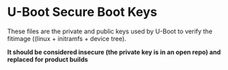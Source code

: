 # U-Boot Secure Boot Keys

These files are the private and public keys used by U-Boot to verify the fitimage ((linux + initramfs + device tree).

**It should be considered insecure (the private key is in an open repo) and replaced for product builds**